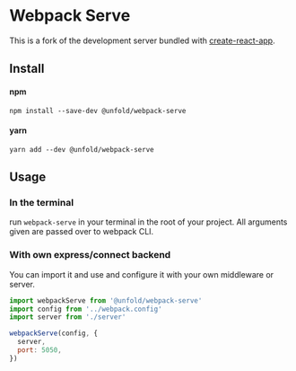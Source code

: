 # Webpack Serve

This is a fork of the development server bundled with [create-react-app](https://github.com/facebookincubator/create-react-app). 

## Install
#### npm
`npm install --save-dev @unfold/webpack-serve`
#### yarn
`yarn add --dev @unfold/webpack-serve`

## Usage
### In the terminal
run `webpack-serve` in your terminal in the root of your project.
All arguments given are passed over to webpack CLI.

### With own express/connect backend
You can import it and use and configure it with your own middleware or server.

```js
import webpackServe from '@unfold/webpack-serve'
import config from '../webpack.config'
import server from './server'

webpackServe(config, { 
  server,
  port: 5050,
})
```

